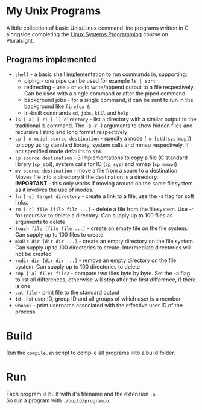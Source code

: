 # My Unix Programs
A little collection of basic Unix/Linux command line programs written in C alongside completing the [Linux Systems Programming](https://www.pluralsight.com/courses/linux-systems-programming) course on Pluralsight.  
  
## Programs implemented
* `shell` - a basic shell implementation to run commands in, supporting:
    * piping - one pipe can be used for example `ls | sort`
    * redirecting - use `>` or `>>` to write/append output to a file respectively. Can be used with a single command or after the piped command.
    * background jobs - for a single command, it can be sent to run in the background like `firefox &`
    * In-built commands `cd`, `jobs`, `kill` and `help` 
* `ls [-a] [-r] [-l] directory` - list a directory with a similar output to the traditional ls command. The -a -r -l arguments to show hidden files and recursive listing and long format respectively
* `cp [-m mode] source destination` - specify a mode (`-m [std|sys|map]`) to copy using standard library, system calls and mmap respectively. If not specified mode defaults to `std`.
* `cp source destination` - 3 implementations to copy a file (C standard library (`cp_std`), system calls for IO (`cp_sys`) and mmap (`cp_mmap`))
* `mv source destination` - move a file from a soure to a destination. Moves file into a directory if the destination is a directory.  
    **IMPORTANT** - this only works if moving around on the same filesystem as it involves the use of inodes.
* `ln [-s] target directory` - create a link to a file, use the -s flag for soft links.
* `rm [-r] file [file file ...]` - delete a file from the filesystem. Use -r for recursive to delete a directory. Can supply up to 100 files as arguments to delete
* `touch file [file file ...]` - create an empty file on the file system. Can supply up to 100 files to create
* `mkdir dir [dir dir ...]` - create an empty directory on the file system. Can supply up to 100 directories to create. Intermediate directories will not be created
* `rmdir dir [dir dir ...]` - remove an empty directory on the file system. Can supply up to 100 directories to delete
* `cmp [-a] file1 file2` - compare two files byte by byte. Set the -a flag to list all differences, otherwise will stop after the first difference, if there is one
* `cat file` - print file to the standard output
* `id` - list user ID, group ID and all groups of which user is a member
* `whoami` - print username associated with the effective user ID of the process

# Build
Run the `compile.sh` script to compile all programs into a build folder.

# Run
Each program is built with it's filename and the extension `.o`.  
So run a program with `./build/program.o`.